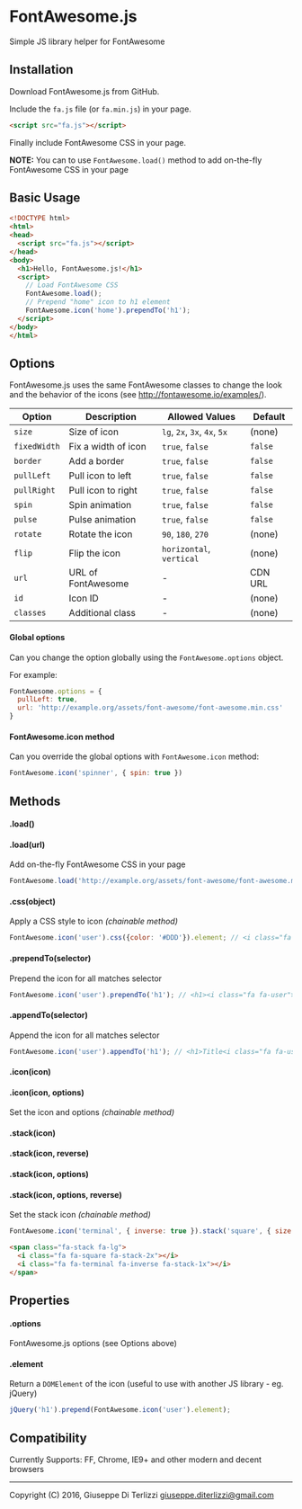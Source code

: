 # FontAwesome.js
Simple JS library helper for FontAwesome

## Installation

Download FontAwesome.js from GitHub.

Include the `fa.js` file (or `fa.min.js`) in your page.

```html
<script src="fa.js"></script>
```

Finally include FontAwesome CSS in your page.

**NOTE:** You can to use `FontAwesome.load()` method to add on-the-fly FontAwesome CSS in your page

## Basic Usage

```html
<!DOCTYPE html>
<html>
<head>
  <script src="fa.js"></script>
</head>
<body>
  <h1>Hello, FontAwesome.js!</h1>
  <script>
    // Load FontAwesome CSS
    FontAwesome.load();
    // Prepend "home" icon to h1 element
    FontAwesome.icon('home').prependTo('h1');
  </script>
</body>
</html>

```


## Options

FontAwesome.js uses the same FontAwesome classes to change the look and the behavior of the icons (see http://fontawesome.io/examples/).

| Option       | Description         | Allowed Values               | Default   |
|--------------|---------------------|------------------------------|-----------|
| `size`       | Size of icon        | `lg`, `2x`, `3x`, `4x`, `5x` | (none)    |
| `fixedWidth` | Fix a width of icon | `true`, `false`              | `false`   |
| `border`     | Add a border        | `true`, `false`              | `false`   |
| `pullLeft`   | Pull icon to left   | `true`, `false`              | `false`   |
| `pullRight`  | Pull icon to right  | `true`, `false`              | `false`   |
| `spin`       | Spin animation      | `true`, `false`              | `false`   |
| `pulse`      | Pulse animation     | `true`, `false`              | `false`   |
| `rotate`     | Rotate the icon     | `90`, `180`, `270`           | (none)    |
| `flip`       | Flip the icon       | `horizontal`, `vertical`     | (none)    |
| `url`        | URL of FontAwesome  | -                            | CDN URL   |
| `id`         | Icon ID             | -                            | (none)    |
| `classes`    | Additional class    | -                            | (none)    |

#### Global options

Can you change the option globally using the `FontAwesome.options` object.

For example:

```js
FontAwesome.options = {
  pullLeft: true,
  url: 'http://example.org/assets/font-awesome/font-awesome.min.css'
}
```

#### FontAwesome.icon method

Can you override the global options with ``FontAwesome.icon`` method:

```js
FontAwesome.icon('spinner', { spin: true })
```

## Methods

#### .load()
#### .load(url)
Add on-the-fly FontAwesome CSS in your page

```js
FontAwesome.load('http://example.org/assets/font-awesome/font-awesome.min.css');
```


#### .css(object)
Apply a CSS style to icon *(chainable method)*

```js
FontAwesome.icon('user').css({color: '#DDD'}).element; // <i class="fa fa-user" style="color:#DDD"></i>
```


#### .prependTo(selector)
Prepend the icon for all matches selector

```js
FontAwesome.icon('user').prependTo('h1'); // <h1><i class="fa fa-user"></i>Title</h1>
```

#### .appendTo(selector)
Append the icon for all matches selector

```js
FontAwesome.icon('user').appendTo('h1'); // <h1>Title<i class="fa fa-user"></i></h1>
```


#### .icon(icon)
#### .icon(icon, options)
Set the icon and options *(chainable method)*


#### .stack(icon)
#### .stack(icon, reverse)
#### .stack(icon, options)
#### .stack(icon, options, reverse)
Set the stack icon *(chainable method)*

```js
FontAwesome.icon('terminal', { inverse: true }).stack('square', { size: 'lg'}, true);
```

```html
<span class="fa-stack fa-lg">
  <i class="fa fa-square fa-stack-2x"></i>
  <i class="fa fa-terminal fa-inverse fa-stack-1x"></i>
</span>
```


## Properties

#### .options
FontAwesome.js options (see Options above)


#### .element
Return a `DOMElement` of the icon (useful to use with another JS library - eg. jQuery)

```js
jQuery('h1').prepend(FontAwesome.icon('user').element);
```


## Compatibility

Currently Supports: FF, Chrome, IE9+ and other modern and decent browsers

----
Copyright (C) 2016, Giuseppe Di Terlizzi <giuseppe.diterlizzi@gmail.com>
